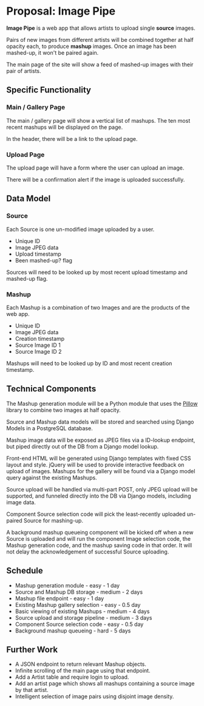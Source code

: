 # Proposal: Image Pipe

**Image Pipe** is a web app that allows artists to upload single **source** images.

Pairs of new images from different artists will be combined together at half opacity each, to produce **mashup** images.
Once an image has been mashed-up, it won't be paired again.

The main page of the site will show a feed of mashed-up images with their pair of artists.

## Specific Functionality

### Main / Gallery Page

The main / gallery page will show a vertical list of mashups.
The ten most recent mashups will be displayed on the page.

In the header, there will be a link to the upload page.

### Upload Page

The upload page will have a form where the user can upload an image.

There will be a confirmation alert if the image is uploaded successfully.

## Data Model

### Source

Each Source is one un-modified image uploaded by a user.

* Unique ID
* Image JPEG data
* Upload timestamp
* Been mashed-up? flag

Sources will need to be looked up by most recent upload timestamp and mashed-up flag.

### Mashup

Each Mashup is a combination of two Images and are the products of the web app.

* Unique ID
* Image JPEG data
* Creation timestamp
* Source Image ID 1
* Source Image ID 2

Mashups will need to be looked up by ID and most recent creation timestamp.

## Technical Components

The Mashup generation module will be a Python module that uses the [Pillow](http://pillow.readthedocs.io/en/3.2.x/) library to combine two images at half opacity.

Source and Mashup data models will be stored and searched using Django Models in a PostgreSQL database.

Mashup image data will be exposed as JPEG files via a ID-lookup endpoint, but piped directly out of the DB from a Django model lookup.

Front-end HTML will be generated using Django templates with fixed CSS layout and style.
jQuery will be used to provide interactive feedback on upload of images.
Mashups for the gallery will be found via a Django model query against the existing Mashups.

Source upload will be handled via multi-part POST, only JPEG upload will be supported, and funneled directly into the DB via Django models, including image data.

Component Source selection code will pick the least-recently uploaded un-paired Source for mashing-up.

A background mashup queueing component will be kicked off when a new Source is uploaded and will run the component Image selection code, the Mashup generation code, and the mashup saving code in that order.
It will not delay the acknowledgement of successful Source uploading.

## Schedule

* Mashup generation module - easy - 1 day
* Source and Mashup DB storage - medium - 2 days
* Mashup file endpoint - easy - 1 day
* Existing Mashup gallery selection - easy - 0.5 day
* Basic viewing of existing Mashups - medium - 4 days
* Source upload and storage pipeline - medium - 3 days
* Component Source selection code - easy - 0.5 day
* Background mashup queueing - hard - 5 days

## Further Work

* A JSON endpoint to return relevant Mashup objects.
* Infinite scrolling of the main page using that endpoint.
* Add a Artist table and require login to upload.
* Add an artist page which shows all mashups containing a source image by that artist.
* Intelligent selection of image pairs using disjoint image density.
